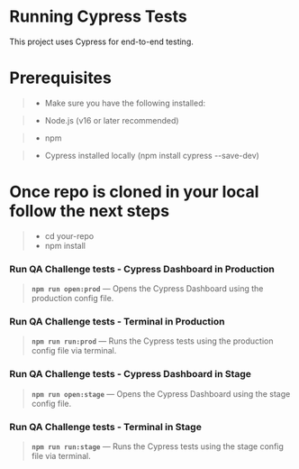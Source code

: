 # Running Cypress Tests
This project uses Cypress for end-to-end testing.

# Prerequisites
>- Make sure you have the following installed:

>- Node.js (v16 or later recommended)

>- npm

>- Cypress installed locally (npm install cypress --save-dev)

# Once repo is cloned in your local follow the next steps
>- cd your-repo
>- npm install

### Run QA Challenge tests - Cypress Dashboard in Production
> **`npm run open:prod`** — Opens the Cypress Dashboard using the production config file.

### Run QA Challenge tests - Terminal in Production
> **`npm run run:prod`** — Runs the Cypress tests using the production config file via terminal.

### Run QA Challenge tests - Cypress Dashboard in Stage
> **`npm run open:stage`** — Opens the Cypress Dashboard using the stage config file.

### Run QA Challenge tests - Terminal in Stage
> **`npm run run:stage`** — Runs the Cypress tests using the stage config file via terminal.